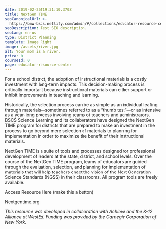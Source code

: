 ```yaml
---
date: 2019-02-25T19:31:10.370Z
title: NextGen TIME
seoCanonicalUrl: >-
  https://bmw-bscs.netlify.com/admin/#/collections/educator-resource-center/nextgentime
seoDescription: Test SEO description.
seoLang: en-us
type: District Planning
template: Image Right
image: /assets/river.jpg
alt: Your mom is a river.
price: 0
courseId: 0
page: educator-resource-center
---
```

For a school district, the adoption of instructional materials is a costly investment with long-term impacts. This decision-making process is critically important because instructional materials can either support or inhibit improvements in teaching and learning.

Historically, the selection process can be as simple as an individual leafing through materials—sometimes referred to as a “thumb test”—or as intensive as a year-long process involving teams of teachers and administrators. BSCS Science Learning and its collaborators have designed the NextGen TIME program for districts that are prepared to make an investment in the process to go beyond mere selection of materials to planning for implementation in order to maximize the benefit of their instructional materials. 

NextGen TIME is a suite of tools and processes designed for professional development of leaders at the state, district, and school levels. Over the course of the NextGen TIME program, teams of educators are guided through the evaluation, selection, and planning for implementation of materials that will help teachers enact the vision of the Next Generation Science Standards (NGSS) in their classrooms. All program tools are freely available.

Access Resource Here (make this a button)

Nextgentime.org

_This resource was developed in collaboration with Achieve and the K-12 Alliance at WestEd. Funding was provided by the Carnegie Corporation of New York._
